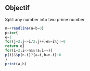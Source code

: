 ## Objectif

Split any number into two prime number

```Javascript
n=+readline(a=b=0)
p=i=>{
e=1
for(j=2;j<=i/2;j++)e&=i%j!=0
return e}
for(i=2;i<=n&&!a;i++){
p(i)&&p(n-i)?(a=i,b=n-i):0
}
print(a,b)
```
